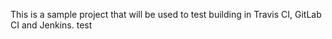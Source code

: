 This is a sample project that will be used to test building in  Travis CI, GitLab CI and Jenkins.
test
